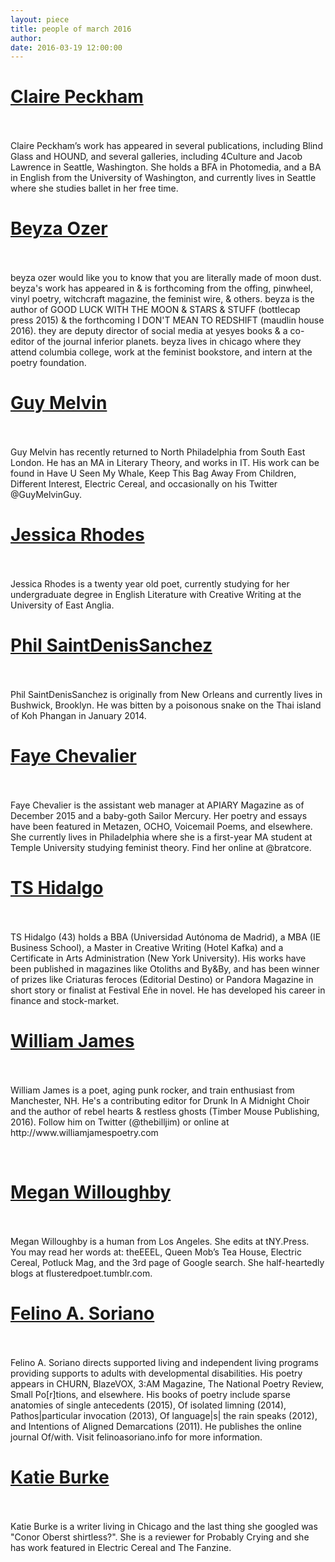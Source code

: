 ```yaml
---
layout: piece
title: people of march 2016
author:
date: 2016-03-19 12:00:00
---
```

<p><h1><a href="/march2016/1.html">Claire Peckham</a></h1></br></br>​Claire Peckham’s work has appeared in several publications, including Blind Glass and HOUND, and several galleries, including 4Culture and Jacob Lawrence in Seattle, Washington. She holds a BFA in Photomedia, and a BA in English from the University of Washington, and currently lives in Seattle where she studies ballet in her free time.</p>
<p><h1><a href="/march2016/2.html">Beyza Ozer</a></h1></br></br>beyza ozer would like you to know that you are literally made of moon dust. beyza's work has appeared in &amp; is forthcoming from the offing, pinwheel, vinyl poetry, witchcraft magazine, the feminist wire, &amp; others. beyza is the author of GOOD LUCK WITH THE MOON &amp; STARS &amp; STUFF (bottlecap press 2015) &amp; the forthcoming I DON'T MEAN TO REDSHIFT (maudlin house 2016). they are deputy director of social media at yesyes books &amp; a co-editor of the journal inferior planets. beyza lives in chicago where they attend columbia college, work at the feminist bookstore, and intern at the poetry foundation.</p>
<p><h1><a href="/march2016/3.html">Guy Melvin</a></h1></br></br>Guy Melvin has recently returned to North Philadelphia from South East London. He has an MA in Literary Theory, and works in IT. His work can be found in Have U Seen My Whale, Keep This Bag Away From Children, Different Interest, Electric Cereal, and occasionally on his Twitter @GuyMelvinGuy.</p>
<p><h1><a href="/march2016/4.html">Jessica Rhodes</a></h1></br></br>Jessica Rhodes is a twenty year old poet, currently studying for her undergraduate degree in English Literature with Creative Writing at the University of East Anglia.</p>
<p><h1><a href="/march2016/5.html">Phil SaintDenisSanchez</a></h1></br></br>Phil SaintDenisSanchez is originally from New Orleans and currently lives in Bushwick, Brooklyn. He was bitten by a poisonous snake on the Thai island of Koh Phangan in January 2014.</p>
<p><h1><a href="/march2016/6.html">Faye Chevalier</a></h1></br></br>Faye Chevalier is the assistant web manager at APIARY Magazine as of December 2015 and a baby-goth Sailor Mercury. Her poetry and essays have been featured in Metazen, OCHO, Voicemail Poems, and elsewhere. She currently lives in Philadelphia where she is a first-year MA student at Temple University studying feminist theory. Find her online at @bratcore. </p>
<p><h1><a href="/march2016/7.html">TS Hidalgo</a></h1><br><br>TS Hidalgo (43) holds a BBA (Universidad Autónoma de Madrid), a MBA (IE Business School), a Master in Creative Writing (Hotel Kafka) and a Certificate in Arts Administration (New York University). His works have been published in magazines like Otoliths and By&amp;By, and has been winner of prizes like Criaturas feroces (Editorial Destino) or Pandora Magazine in short story or finalist at Festival Eñe in novel. He has developed his career in finance and stock-market.</p>
<p><h1><a href="/march2016/8.html">William James</a></h1></br></br>William James is a poet, aging punk rocker, and train enthusiast from Manchester, NH. He's a contributing editor for Drunk In A Midnight Choir and the author of rebel hearts &amp; restless ghosts (Timber Mouse Publishing, 2016). Follow him on Twitter (@thebilljim) or online at http://www.williamjamespoetry.com</p><br>
<p><h1><a href="/march2016/9.html">Megan Willoughby</a></h1></br></br>Megan Willoughby is a human from Los Angeles. She edits at tNY.Press. You may read her words at: theEEEL, Queen Mob’s Tea House, Electric Cereal, Potluck Mag, and the 3rd page of Google search. She half-heartedly blogs at flusteredpoet.tumblr.com. </p>
<p><h1><a href="/march2016/10.html">Felino A. Soriano</a></h1></br></br>Felino A. Soriano directs supported living and independent living programs providing supports to adults with developmental disabilities.  His poetry appears in CHURN, BlazeVOX, 3:AM Magazine, The National Poetry Review, Small Po[r]tions, and elsewhere.  His books of poetry include sparse anatomies of single antecedents (2015), Of isolated limning (2014), Pathos|particular invocation (2013), Of language|s| the rain speaks (2012), and Intentions of Aligned Demarcations (2011).  He publishes the online journal Of/with.  Visit felinoasoriano.info for more information. </p>
<p><h1><a href="/march2016/11.html">Katie Burke</a></h1></br></br>Katie Burke is a writer living in Chicago and the last thing she googled was "Conor Oberst shirtless?". She is a reviewer for Probably Crying and she has work featured in Electric Cereal and The Fanzine. </p>